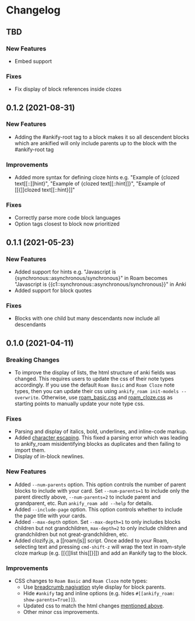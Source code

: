 # Changelog

## TBD

### New Features
- Embed support
### Fixes
- Fix display of block references inside clozes

## 0.1.2 (2021-08-31)

### New Features
- Adding the #ankify-root tag to a block makes it so all descendent blocks which are ankified will only include parents up to the block with the #ankify-root tag

### Improvements
- Added more syntax for defining cloze hints e.g. "Example of {clozed text[[::]]hint}", "Example of {clozed text[[::hint]]}", "Example of [[{]]clozed text[[::hint}]]"

### Fixes
- Correctly parse more code block languages
- Option tags closest to block now prioritized

## 0.1.1 (2021-05-23)

### New Features
- Added support for hints e.g. "Javascript is {synchronous::asynchronous/synchronous}" in Roam becomes "Javascript is {{c1::synchronous::asynchronous/synchronous}}" in Anki
- Added support for block quotes

### Fixes
- Blocks with one child but many descendants now include all descendants 

## 0.1.0 (2021-04-11)

### Breaking Changes
- To improve the display of lists, the html structure of anki fields was changed. This requires users to update the css of their note types accordingly. If you use the default `Roam Basic` and `Roam Cloze` note types, then you can update their css using `ankify_roam init-models --overwrite`. Otherwise, use [roam_basic.css](css/roam_basic.css) and [roam_cloze.css](css/roam_cloze.css) as starting points to manually update your note type css.

### Fixes
- Parsing and display of italics, bold, underlines, and inline-code markup.
- Added [character escaping](https://www.w3.org/International/questions/qa-escapes#use). This fixed a parsing error which was leading to ankify_roam misidentifying blocks as duplicates and then failing to import them. 
- Display of in-block newlines.

### New Features
- Added `--num-parents` option. This option controls the number of parent blocks to include with your card. Set `--num-parents=1` to include only the parent directly above, `--num-parents=2` to include parent and grandparent, etc. Run `ankify_roam add --help` for details.
- Added `--include-page` option. This option controls whether to include the page title with your cards.
- Added `--max-depth` option. Set `--max-depth=1` to only includes blocks children but not grandchildren, `max-depth=2` to only include children and grandchildren but not great-grandchildren, etc. 
- Added clozify.js, a [[roam/js]] script. Once added to your Roam, selecting text and pressing `cmd-shift-z` will wrap the text in roam-style cloze markup (e.g. [[{]]list this[[}]]) and add an #ankify tag to the block.  

### Improvements
- CSS changes to `Roam Basic` and `Roam Cloze` note types:
    - Use [breadcrumb nagivation](https://www.w3schools.com/howto/howto_css_breadcrumbs.asp) style display for block parents.
    - Hide `#ankify` tag and inline options (e.g. hides `#[[ankify_roam: show-parents=True]]`).
    - Updated css to match the html changes [mentioned above](#Breaking-Changes).
    - Other minor css improvements.
